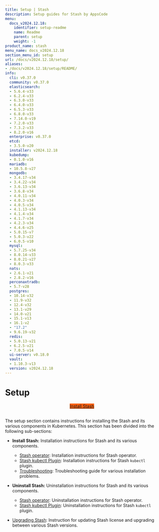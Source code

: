 ```yaml
---
title: Setup | Stash
description: Setup guides for Stash by AppsCode
menu:
  docs_v2024.12.18:
    identifier: setup-readme
    name: Readme
    parent: setup
    weight: -1
product_name: stash
menu_name: docs_v2024.12.18
section_menu_id: setup
url: /docs/v2024.12.18/setup/
aliases:
- /docs/v2024.12.18/setup/README/
info:
  cli: v0.37.0
  community: v0.37.0
  elasticsearch:
  - 5.6.4-v33
  - 6.2.4-v33
  - 6.3.0-v33
  - 6.4.0-v33
  - 6.5.3-v33
  - 6.8.0-v33
  - 7.14.0-v19
  - 7.2.0-v33
  - 7.3.2-v33
  - 8.2.0-v16
  enterprise: v0.37.0
  etcd:
  - 3.5.0-v20
  installer: v2024.12.18
  kubedump:
  - 0.1.0-v16
  mariadb:
  - 10.5.8-v27
  mongodb:
  - 3.4.17-v34
  - 3.4.22-v34
  - 3.6.13-v34
  - 3.6.8-v34
  - 4.0.11-v34
  - 4.0.3-v34
  - 4.0.5-v34
  - 4.1.13-v34
  - 4.1.4-v34
  - 4.1.7-v34
  - 4.2.3-v34
  - 4.4.6-v25
  - 5.0.15-v7
  - 5.0.3-v22
  - 6.0.5-v10
  mysql:
  - 5.7.25-v34
  - 8.0.14-v33
  - 8.0.21-v27
  - 8.0.3-v33
  nats:
  - 2.6.1-v21
  - 2.8.2-v16
  perconaxtradb:
  - 5.7-v28
  postgres:
  - 10.14-v32
  - 11.9-v32
  - 12.4-v32
  - 13.1-v29
  - 14.0-v21
  - 15.1-v13
  - 16.1-v2
  - "17.2"
  - 9.6.19-v32
  redis:
  - 5.0.13-v21
  - 6.2.5-v21
  - 7.0.5-v14
  ui-server: v0.18.0
  vault:
  - 1.10.3-v13
  version: v2024.12.18
---
```


# Setup

<div style="text-align: center;">
  <a class="button is-info is-medium is-active has-text-weight-normal" href="/docs/v2024.12.18/setup/install/stash/"  style="background:#FC6011; width: 18rem;">Install Stash</a>
</div>
<br>

The setup section contains instructions for installing the Stash and its various components in Kubernetes. This section has been divided into the following sub-sections:

- **Install Stash:** Installation instructions for Stash and its various components.
  - [Stash operator](/docs/v2024.12.18/setup/install/stash/): Installation instructions for Stash operator.
  - [Stash kubectl Plugin](/docs/v2024.12.18/setup/install/kubectl-plugin/): Installation instructions for Stash `kubectl` plugin.
  - [Troubleshooting](/docs/v2024.12.18/setup/install/troubleshooting/): Troubleshooting guide for various installation problems.

- **Uninstall Stash:** Uninstallation instructions for Stash and its various components.
  - [Stash operator](/docs/v2024.12.18/setup/uninstall/stash/): Uninstallation instructions for Stash operator.
  - [Stash kubectl Plugin](/docs/v2024.12.18/setup/uninstall/kubectl-plugin/): Uninstallation instructions for Stash `kubectl` plugin.

- [Upgrading Stash](/docs/v2024.12.18/setup/upgrade/): Instruction for updating Stash license and upgrading between various Stash versions.
